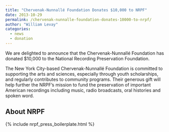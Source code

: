 ```yaml
---
title: "Chervenak-Nunnallé Foundation Donates $10,000 to NRPF"
date: 2013-10-29
permalink: /chervenak-nunnalle-foundation-donates-10000-to-nrpf/
author: "William Levay"
categories: 
  - news
  - donation
---
```


We are delighted to announce that the Chervenak-Nunnallé Foundation has donated $10,000 to the National Recording Preservation Foundation.

The New York City-based Chervenak-Nunnallé Foundation is committed to supporting the arts and sciences, especially through youth scholarships, and regularly contributes to community programs. Their generous gift will help further the NRPF’s mission to fund the preservation of important American recordings including music, radio broadcasts, oral histories and spoken word.

## About NRPF 

{% include nrpf_press_boilerplate.html %}